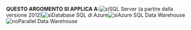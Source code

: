 <Token>**QUESTO ARGOMENTO SI APPLICA A:**![sì](media/yes.png)SQL Server (a partire dalla versione 2012)![sì](media/yes.png)Database SQL di Azure![sì](media/yes.png)Azure SQL Data Warehouse ![no](media/no.png)Parallel Data Warehouse </Token>

